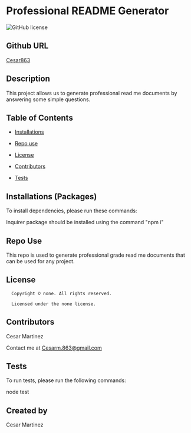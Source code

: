 # Professional README Generator
![GitHub license](https://img.shields.io/badge/license-none-blue.svg)

## Github URL

[Cesar863](https://github.com/Cesar863/)

## Description

This project allows us to generate professional read me documents by answering some simple questions.

## Table of Contents

* [Installations](#installations-(packages))

* [Repo use](#repo-use)

* [License](#license)


* [Contributors](#contributors)

* [Tests](#tests)

## Installations (Packages)

To install dependencies, please run these commands:

Inquirer package should be installed using the command "npm i"

## Repo Use

This repo is used to generate professional grade read me documents that can be used for any project.

## License 
      
      Copyright © none. All rights reserved.
      
      Licensed under the none license.

## Contributors

Cesar Martinez

Contact me at Cesarm.863@gmail.com

## Tests

To run tests, please run the following commands:

node test

## Created by 

Cesar Martinez

